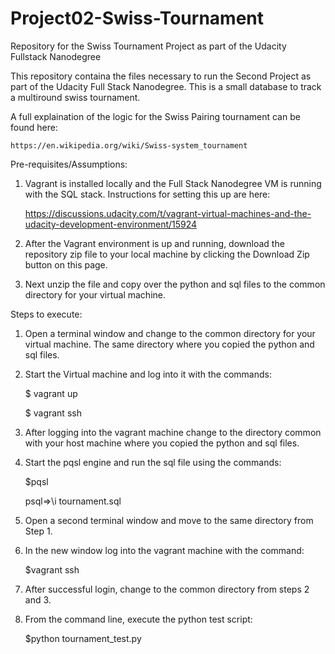 # Project02-Swiss-Tournament
Repository for the Swiss Tournament Project as part of the Udacity Fullstack Nanodegree

This repository containa the files necessary to run the Second Project as part of the Udacity Full Stack Nanodegree. This is a small database to track a multiround swiss tournament.

A full explaination of the logic for the Swiss Pairing tournament can be found here:

	https://en.wikipedia.org/wiki/Swiss-system_tournament

Pre-requisites/Assumptions:

1) Vagrant is installed locally and the Full Stack Nanodegree VM is running with the SQL stack. Instructions for setting this up are here:

	https://discussions.udacity.com/t/vagrant-virtual-machines-and-the-udacity-development-environment/15924

2) After the Vagrant environment is up and running, download the repository zip file to your local machine by clicking the Download Zip button on this page.


3) Next unzip the file and copy over the python and sql files to the common directory for your virtual machine.


Steps to execute:

1) Open a terminal window and change to the common directory for your virtual machine. The same directory where you copied the python and sql files.

2) Start the Virtual machine and log into it with the commands:

	$ vagrant up
	
	$ vagrant ssh

3) After logging into the vagrant machine change to the directory common with your host machine where you copied the python and sql files.

4) Start the pqsl engine and run the sql file using the commands:

    $pqsl

    psql=>\i tournament.sql

5) Open a second terminal window and move to the same directory from Step 1.

6) In the new window log into the vagrant machine with the command: 

    $vagrant ssh

7) After successful login, change to the common directory from steps 2 and 3.

8) From the command line, execute the python test script:

    $python tournament_test.py


